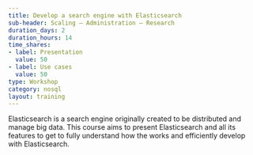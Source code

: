 ```yaml
---
title: Develop a search engine with Elasticsearch
sub-header: Scaling – Administration – Research
duration_days: 2
duration_hours: 14
time_shares:
- label: Presentation
  value: 50
- label: Use cases
  value: 50
type: Workshop
category: nosql
layout: training
---
```


Elasticsearch is a search engine originally created to be distributed and manage big data. This course aims to present Elasticsearch and all its features to get to fully understand how the  works and efficiently develop with Elasticsearch.

